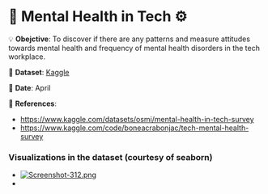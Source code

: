 # 🧠 Mental Health in Tech ⚙

💡 **Obejctive**: To discover if there are any patterns and measure attitudes towards mental health and frequency of mental health disorders in the tech workplace.

🔢 **Dataset**: [Kaggle](https://www.kaggle.com/datasets/osmi/mental-health-in-tech-survey)

📅 **Date**: April

📜 **References**:
- https://www.kaggle.com/datasets/osmi/mental-health-in-tech-survey
- https://www.kaggle.com/code/boneacrabonjac/tech-mental-health-survey


### Visualizations in the dataset (courtesy of seaborn)

- [![Screenshot-312.png](https://i.postimg.cc/6qfDx5kw/Screenshot-312.png)](https://postimg.cc/PvN6mhfF)
- 
